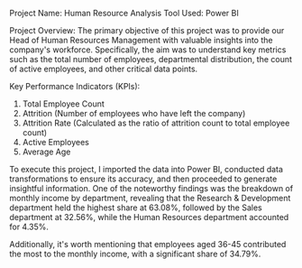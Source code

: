 Project Name: Human Resource Analysis
Tool Used: Power BI

Project Overview:
The primary objective of this project was to provide our Head of Human Resources Management with valuable insights into the company's workforce. Specifically, the aim was to understand key metrics such as the total number of employees, departmental distribution, the count of active employees, and other critical data points.

Key Performance Indicators (KPIs):

1. Total Employee Count
2. Attrition (Number of employees who have left the company)
3. Attrition Rate (Calculated as the ratio of attrition count to total employee count)
4. Active Employees
5. Average Age

To execute this project, I imported the data into Power BI, conducted data transformations to ensure its accuracy, and then proceeded to generate insightful information. One of the noteworthy findings was the breakdown of monthly income by department, revealing that the Research & Development department held the highest share at 63.08%, followed by the Sales department at 32.56%, while the Human Resources department accounted for 4.35%.

Additionally, it's worth mentioning that employees aged 36-45 contributed the most to the monthly income, with a significant share of 34.79%.
